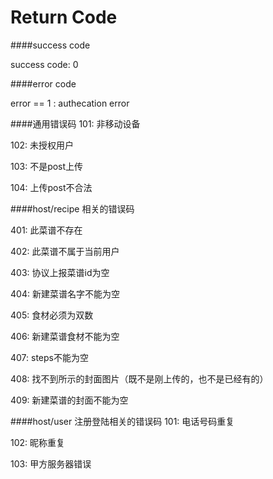Return Code
=============


####success code

success code: 0


####error code

error == 1 : authecation error


####通用错误码
101: 非移动设备

102: 未授权用户

103: 不是post上传

104: 上传post不合法

####host/recipe 相关的错误码
		
401: 此菜谱不存在

402: 此菜谱不属于当前用户

403: 协议上报菜谱id为空

404: 新建菜谱名字不能为空

405: 食材必须为双数

406: 新建菜谱食材不能为空

407: steps不能为空

408: 找不到所示的封面图片（既不是刚上传的，也不是已经有的）

409: 新建菜谱的封面不能为空

####host/user 注册登陆相关的错误码
101: 电话号码重复

102: 昵称重复

103: 甲方服务器错误









